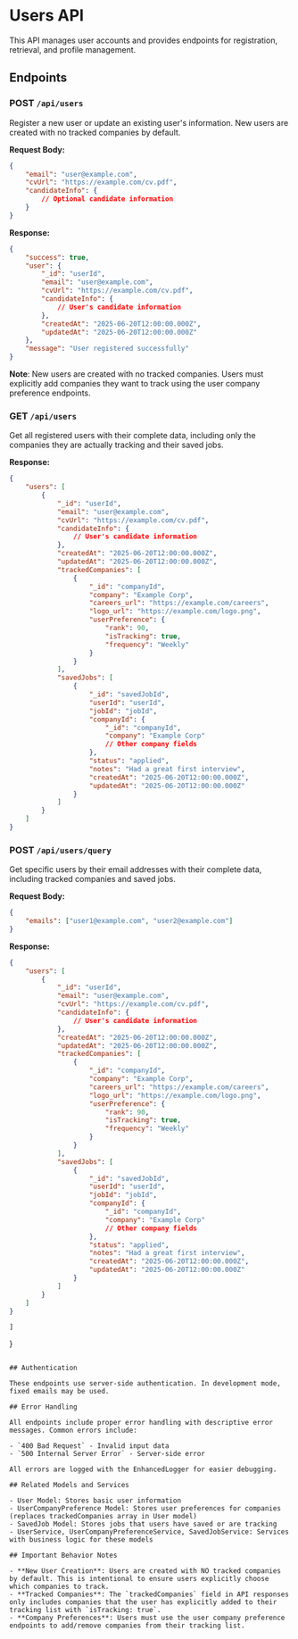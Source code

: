 # Users API

This API manages user accounts and provides endpoints for registration, retrieval, and profile management.

## Endpoints

### POST `/api/users`

Register a new user or update an existing user's information. New users are created with no tracked companies by default.

**Request Body:**

```json
{
	"email": "user@example.com",
	"cvUrl": "https://example.com/cv.pdf",
	"candidateInfo": {
		// Optional candidate information
	}
}
```

**Response:**

```json
{
	"success": true,
	"user": {
		"_id": "userId",
		"email": "user@example.com",
		"cvUrl": "https://example.com/cv.pdf",
		"candidateInfo": {
			// User's candidate information
		},
		"createdAt": "2025-06-20T12:00:00.000Z",
		"updatedAt": "2025-06-20T12:00:00.000Z"
	},
	"message": "User registered successfully"
}
```

**Note**: New users are created with no tracked companies. Users must explicitly add companies they want to track using the user company preference endpoints.

### GET `/api/users`

Get all registered users with their complete data, including only the companies they are actually tracking and their saved jobs.

**Response:**

```json
{
	"users": [
		{
			"_id": "userId",
			"email": "user@example.com",
			"cvUrl": "https://example.com/cv.pdf",
			"candidateInfo": {
				// User's candidate information
			},
			"createdAt": "2025-06-20T12:00:00.000Z",
			"updatedAt": "2025-06-20T12:00:00.000Z",
			"trackedCompanies": [
				{
					"_id": "companyId",
					"company": "Example Corp",
					"careers_url": "https://example.com/careers",
					"logo_url": "https://example.com/logo.png",
					"userPreference": {
						"rank": 90,
						"isTracking": true,
						"frequency": "Weekly"
					}
				}
			],
			"savedJobs": [
				{
					"_id": "savedJobId",
					"userId": "userId",
					"jobId": "jobId",
					"companyId": {
						"_id": "companyId",
						"company": "Example Corp"
						// Other company fields
					},
					"status": "applied",
					"notes": "Had a great first interview",
					"createdAt": "2025-06-20T12:00:00.000Z",
					"updatedAt": "2025-06-20T12:00:00.000Z"
				}
			]
		}
	]
}
```

### POST `/api/users/query`

Get specific users by their email addresses with their complete data, including tracked companies and saved jobs.

**Request Body:**

```json
{
	"emails": ["user1@example.com", "user2@example.com"]
}
```

**Response:**

```json
{
	"users": [
		{
			"_id": "userId",
			"email": "user@example.com",
			"cvUrl": "https://example.com/cv.pdf",
			"candidateInfo": {
				// User's candidate information
			},
			"createdAt": "2025-06-20T12:00:00.000Z",
			"updatedAt": "2025-06-20T12:00:00.000Z",
			"trackedCompanies": [
				{
					"_id": "companyId",
					"company": "Example Corp",
					"careers_url": "https://example.com/careers",
					"logo_url": "https://example.com/logo.png",
					"userPreference": {
						"rank": 90,
						"isTracking": true,
						"frequency": "Weekly"
					}
				}
			],
			"savedJobs": [
				{
					"_id": "savedJobId",
					"userId": "userId",
					"jobId": "jobId",
					"companyId": {
						"_id": "companyId",
						"company": "Example Corp"
						// Other company fields
					},
					"status": "applied",
					"notes": "Had a great first interview",
					"createdAt": "2025-06-20T12:00:00.000Z",
					"updatedAt": "2025-06-20T12:00:00.000Z"
				}
			]
		}
	]
}
```

    ]

}

```

## Authentication

These endpoints use server-side authentication. In development mode, fixed emails may be used.

## Error Handling

All endpoints include proper error handling with descriptive error messages. Common errors include:

- `400 Bad Request` - Invalid input data
- `500 Internal Server Error` - Server-side error

All errors are logged with the EnhancedLogger for easier debugging.

## Related Models and Services

- User Model: Stores basic user information
- UserCompanyPreference Model: Stores user preferences for companies (replaces trackedCompanies array in User model)
- SavedJob Model: Stores jobs that users have saved or are tracking
- UserService, UserCompanyPreferenceService, SavedJobService: Services with business logic for these models

## Important Behavior Notes

- **New User Creation**: Users are created with NO tracked companies by default. This is intentional to ensure users explicitly choose which companies to track.
- **Tracked Companies**: The `trackedCompanies` field in API responses only includes companies that the user has explicitly added to their tracking list with `isTracking: true`.
- **Company Preferences**: Users must use the user company preference endpoints to add/remove companies from their tracking list.
```
